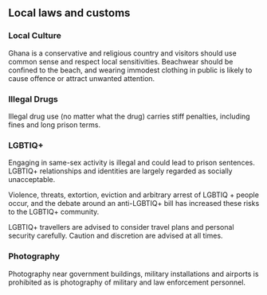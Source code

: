 ## Local laws and customs

### **Local Culture**

Ghana is a conservative and religious country and visitors should use common sense and respect local sensitivities. Beachwear should be confined to the beach, and wearing immodest clothing in public is likely to cause offence or attract unwanted attention.

### **Illegal Drugs**

Illegal drug use (no matter what the drug) carries stiff penalties, including fines and long prison terms.

### **LGBTIQ+**

Engaging in same-sex activity is illegal and could lead to prison sentences. LGBTIQ+ relationships and identities are largely regarded as socially unacceptable.

Violence, threats, extortion, eviction and arbitrary arrest of LGBTIQ + people occur, and the debate around an anti-LGBTIQ+ bill has increased these risks to the LGBTIQ+ community.

LGBTIQ+ travellers are advised to consider travel plans and personal security carefully. Caution and discretion are advised at all times.

### **Photography**

Photography near government buildings, military installations and airports is prohibited as is photography of military and law enforcement personnel.